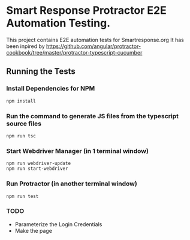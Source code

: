 # Smart Response Protractor E2E Automation Testing.

This project contains E2E automation tests for Smartresponse.org
It has been inpired by  https://github.com/angular/protractor-cookbook/tree/master/protractor-typescript-cucumber 


## Running the Tests

### Install Dependencies for NPM

```
npm install
```
### Run the command to generate JS files from the typescript source files

```
npm run tsc
```

### Start Webdriver Manager (in 1 terminal window)

```
npm run webdriver-update
npm run start-webdriver
```


### Run Protractor (in another terminal window)

```
npm run test
```


### TODO


- Parameterize the Login Credentials
- Make the page
